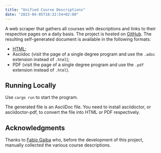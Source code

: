 ```yaml
---
title: "Unified Course Descriptions"
date: "2023-04-05T18:32:54+02:00"
---
```


A web scraper that gathers all courses with descriptions and links to their respective pages on a daily basis.
The project is hosted on [GitHub](https://github.com/cartabinaria/course-description-merged).
The resulting self-generated document is available in the following formats:

- [HTML](https://cartabinaria.github.io/course-description-merged);
- Asciidoc (visit the page of a single degree program and use the `.adoc` extension instead of `.html`);
- PDF (visit the page of a single degree program and use the `.pdf` extension instead of `.html`).

## Running Locally

Use `cargo run` to start the program.

The generated file is an AsciiDoc file.
You need to install asciidoctor, or asciidoctor-pdf, to convert the file into HTML or PDF respectively.

## Acknowledgments

Thanks to [Fabio Gaiba](https://github.com/faguccio) who, before the development of this project, manually collected the various course descriptions.
